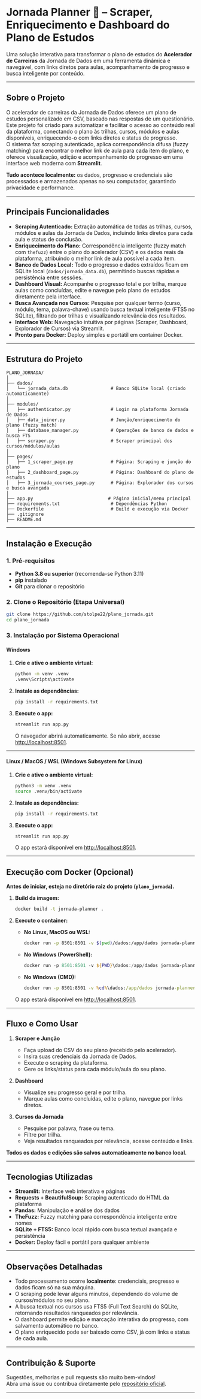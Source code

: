 # Jornada Planner 🚀 – Scraper, Enriquecimento e Dashboard do Plano de Estudos

Uma solução interativa para transformar o plano de estudos do **Acelerador de Carreiras** da Jornada de Dados em uma ferramenta dinâmica e navegável, com links diretos para aulas, acompanhamento de progresso e busca inteligente por conteúdo.

---

## Sobre o Projeto

O acelerador de carreiras da Jornada de Dados oferece um plano de estudos personalizado em CSV, baseado nas respostas de um questionário. Este projeto foi criado para automatizar e facilitar o acesso ao conteúdo real da plataforma, conectando o plano às trilhas, cursos, módulos e aulas disponíveis, enriquecendo-o com links diretos e status de progresso.  
O sistema faz scraping autenticado, aplica correspondência difusa (fuzzy matching) para encontrar o melhor link de aula para cada item do plano, e oferece visualização, edição e acompanhamento do progresso em uma interface web moderna com **Streamlit**.

**Tudo acontece localmente:** os dados, progresso e credenciais são processados e armazenados apenas no seu computador, garantindo privacidade e performance.

---

## Principais Funcionalidades

- **Scraping Autenticado:** Extração automática de todas as trilhas, cursos, módulos e aulas da Jornada de Dados, incluindo links diretos para cada aula e status de conclusão.
- **Enriquecimento do Plano:** Correspondência inteligente (fuzzy match com `thefuzz`) entre o plano do acelerador (CSV) e os dados reais da plataforma, atribuindo o melhor link de aula possível a cada item.
- **Banco de Dados Local:** Todo o progresso e dados extraídos ficam em SQLite local (`dados/jornada_data.db`), permitindo buscas rápidas e persistência entre sessões.
- **Dashboard Visual:** Acompanhe o progresso total e por trilha, marque aulas como concluídas, edite e navegue pelo plano de estudos diretamente pela interface.
- **Busca Avançada nos Cursos:** Pesquise por qualquer termo (curso, módulo, tema, palavra-chave) usando busca textual inteligente (FTS5 no SQLite), filtrando por trilhas e visualizando relevância dos resultados.
- **Interface Web:** Navegação intuitiva por páginas (Scraper, Dashboard, Explorador de Cursos) via Streamlit.
- **Pronto para Docker:** Deploy simples e portátil em container Docker.

---

## Estrutura do Projeto

```
PLANO_JORNADA/
│
├── dados/
│   └── jornada_data.db                # Banco SQLite local (criado automaticamente)
│
├── modules/
│   ├── authenticator.py               # Login na plataforma Jornada de Dados
│   ├── data_joiner.py                 # Junção/enriquecimento do plano (fuzzy match)
│   ├── database_manager.py            # Operações de banco de dados e busca FTS
│   ├── scraper.py                     # Scraper principal dos cursos/módulos/aulas
│
├── pages/
│   ├── 1_scraper_page.py              # Página: Scraping e junção do plano
│   ├── 2_dashboard_page.py            # Página: Dashboard do plano de estudos
│   ├── 3_jornada_courses_page.py      # Página: Explorador dos cursos e busca avançada
│
├── app.py                            # Página inicial/menu principal
├── requirements.txt                   # Dependências Python
├── Dockerfile                         # Build e execução via Docker
├── .gitignore
├── README.md
```

---

## Instalação e Execução

### 1. Pré-requisitos

- **Python 3.8 ou superior** (recomenda-se Python 3.11)
- **pip** instalado
- **Git** para clonar o repositório

### 2. Clone o Repositório (Etapa Universal)

```bash
git clone https://github.com/stolpe22/plano_jornada.git
cd plano_jornada
```

### 3. Instalação por Sistema Operacional

#### **Windows**

1. **Crie e ative o ambiente virtual:**
   ```cmd
   python -m venv .venv
   .venv\Scripts\activate
   ```

2. **Instale as dependências:**
   ```cmd
   pip install -r requirements.txt
   ```

3. **Execute o app:**
   ```cmd
   streamlit run app.py
   ```
   O navegador abrirá automaticamente. Se não abrir, acesse [http://localhost:8501](http://localhost:8501).

---

#### **Linux / MacOS / WSL (Windows Subsystem for Linux)**

1. **Crie e ative o ambiente virtual:**
   ```bash
   python3 -m venv .venv
   source .venv/bin/activate
   ```

2. **Instale as dependências:**
   ```bash
   pip install -r requirements.txt
   ```

3. **Execute o app:**
   ```bash
   streamlit run app.py
   ```
   O app estará disponível em [http://localhost:8501](http://localhost:8501).

---

## Execução com Docker (Opcional)

**Antes de iniciar, esteja no diretório raiz do projeto (`plano_jornada`).**

1. **Build da imagem:**
   ```bash
   docker build -t jornada-planner .
   ```

2. **Execute o container:**

   - **No Linux, MacOS ou WSL:**
     ```bash
     docker run -p 8501:8501 -v $(pwd)/dados:/app/dados jornada-planner
     ```

   - **No Windows (PowerShell):**
     ```powershell
     docker run -p 8501:8501 -v ${PWD}\dados:/app/dados jornada-planner
     ```

   - **No Windows (CMD):**
     ```cmd
     docker run -p 8501:8501 -v %cd%\dados:/app/dados jornada-planner
     ```

   O app estará disponível em [http://localhost:8501](http://localhost:8501).

---

## Fluxo e Como Usar

1. **Scraper e Junção**
   - Faça upload do CSV do seu plano (recebido pelo acelerador).
   - Insira suas credenciais da Jornada de Dados.
   - Execute o scraping da plataforma.
   - Gere os links/status para cada módulo/aula do seu plano.

2. **Dashboard**
   - Visualize seu progresso geral e por trilha.
   - Marque aulas como concluídas, edite o plano, navegue por links diretos.

3. **Cursos da Jornada**
   - Pesquise por palavra, frase ou tema.
   - Filtre por trilha.
   - Veja resultados ranqueados por relevância, acesse conteúdo e links.

**Todos os dados e edições são salvos automaticamente no banco local.**

---

## Tecnologias Utilizadas

- **Streamlit:** Interface web interativa e páginas
- **Requests + BeautifulSoup:** Scraping autenticado do HTML da plataforma
- **Pandas:** Manipulação e análise dos dados
- **TheFuzz:** Fuzzy matching para correspondência inteligente entre nomes
- **SQLite + FTS5:** Banco local rápido com busca textual avançada e persistência
- **Docker:** Deploy fácil e portátil para qualquer ambiente

---

## Observações Detalhadas

- Todo processamento ocorre **localmente**: credenciais, progresso e dados ficam só na sua máquina.
- O scraping pode levar alguns minutos, dependendo do volume de cursos/módulos no seu plano.
- A busca textual nos cursos usa FTS5 (Full Text Search) do SQLite, retornando resultados ranqueados por relevância.
- O dashboard permite edição e marcação interativa do progresso, com salvamento automático no banco.
- O plano enriquecido pode ser baixado como CSV, já com links e status de cada aula.

---

## Contribuição & Suporte

Sugestões, melhorias e pull requests são muito bem-vindos!  
Abra uma issue ou contribua diretamente pelo [repositório oficial](https://github.com/stolpe22/plano_jornada).

---
